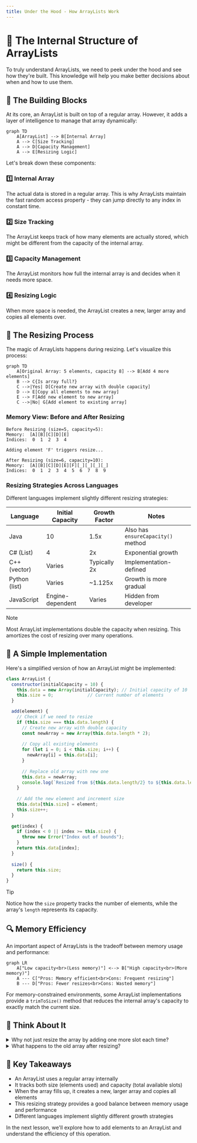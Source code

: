 ```yaml
---
title: Under the Hood - How ArrayLists Work
---
```


# 🔧 The Internal Structure of ArrayLists

To truly understand ArrayLists, we need to peek under the hood and see how they're built. This knowledge will help you make better decisions about when and how to use them.

## 🧱 The Building Blocks

At its core, an ArrayList is built on top of a regular array. However, it adds a layer of intelligence to manage that array dynamically:

```mermaid
graph TD
    A[ArrayList] --> B[Internal Array]
    A --> C[Size Tracking]
    A --> D[Capacity Management]
    A --> E[Resizing Logic]
```

Let's break down these components:

### 1️⃣ Internal Array

The actual data is stored in a regular array. This is why ArrayLists maintain the fast random access property - they can jump directly to any index in constant time.

### 2️⃣ Size Tracking

The ArrayList keeps track of how many elements are actually stored, which might be different from the capacity of the internal array.

### 3️⃣ Capacity Management

The ArrayList monitors how full the internal array is and decides when it needs more space.

### 4️⃣ Resizing Logic

When more space is needed, the ArrayList creates a new, larger array and copies all elements over.

## 🔄 The Resizing Process

The magic of ArrayLists happens during resizing. Let's visualize this process:

```mermaid
graph TD
    A[Original Array: 5 elements, capacity 8] --> B[Add 4 more elements]
    B --> C{Is array full?}
    C -->|Yes| D[Create new array with double capacity]
    D --> E[Copy all elements to new array]
    E --> F[Add new element to new array]
    C -->|No| G[Add element to existing array]
```

### Memory View: Before and After Resizing

```
Before Resizing (size=5, capacity=5):
Memory:  [A][B][C][D][E]
Indices:  0  1  2  3  4

Adding element 'F' triggers resize...

After Resizing (size=6, capacity=10):
Memory:  [A][B][C][D][E][F][_][_][_][_]
Indices:  0  1  2  3  4  5  6  7  8  9
```

### Resizing Strategies Across Languages

Different languages implement slightly different resizing strategies:

| Language | Initial Capacity | Growth Factor | Notes |
|----------|-----------------|--------------|-------|
| Java | 10 | 1.5x | Also has `ensureCapacity()` method |
| C# (List<T>) | 4 | 2x | Exponential growth |
| C++ (vector) | Varies | Typically 2x | Implementation-defined |
| Python (list) | Varies | ~1.125x | Growth is more gradual |
| JavaScript | Engine-dependent | Varies | Hidden from developer |

> [!NOTE]
> Most ArrayList implementations double the capacity when resizing. This amortizes the cost of resizing over many operations.

## 🧮 A Simple Implementation

Here's a simplified version of how an ArrayList might be implemented:

```javascript
class ArrayList {
  constructor(initialCapacity = 10) {
    this.data = new Array(initialCapacity); // Initial capacity of 10
    this.size = 0;             // Current number of elements
  }

  add(element) {
    // Check if we need to resize
    if (this.size === this.data.length) {
      // Create new array with double capacity
      const newArray = new Array(this.data.length * 2);
      
      // Copy all existing elements
      for (let i = 0; i < this.size; i++) {
        newArray[i] = this.data[i];
      }
      
      // Replace old array with new one
      this.data = newArray;
      console.log(`Resized from ${this.data.length/2} to ${this.data.length}`);
    }
    
    // Add the new element and increment size
    this.data[this.size] = element;
    this.size++;
  }
  
  get(index) {
    if (index < 0 || index >= this.size) {
      throw new Error("Index out of bounds");
    }
    return this.data[index];
  }
  
  size() {
    return this.size;
  }
}
```

> [!TIP]
> Notice how the `size` property tracks the number of elements, while the array's `length` represents its capacity.

## 🔍 Memory Efficiency

An important aspect of ArrayLists is the tradeoff between memory usage and performance:

```mermaid
graph LR
    A["Low capacity<br>(Less memory)"] <--> B["High capacity<br>(More memory)"]
    A --- C["Pros: Memory efficient<br>Cons: Frequent resizing"]
    B --- D["Pros: Fewer resizes<br>Cons: Wasted memory"]
```

For memory-constrained environments, some ArrayList implementations provide a `trimToSize()` method that reduces the internal array's capacity to exactly match the current size.

## 🤔 Think About It

<details>
<summary>Why not just resize the array by adding one more slot each time?</summary>

If we only increased the capacity by 1 each time, we'd need to resize and copy all elements for every single addition after the array is full. This would make adding elements an O(n) operation every time, which is very inefficient for large lists.

By doubling the capacity, we ensure that resizing happens less frequently. This makes the average cost of adding an element O(1) - much more efficient!

Consider adding 1000 elements:
- With +1 resizing: We'd resize 999 times, copying ~500,000 elements total
- With 2x resizing: We'd resize only ~10 times, copying ~2,000 elements total
</details>

<details>
<summary>What happens to the old array after resizing?</summary>

In garbage-collected languages like JavaScript, Java, or Python, the old array will be automatically cleaned up when there are no more references to it. In languages with manual memory management like C++, the implementation would need to explicitly free the memory used by the old array.

This is one reason why ArrayLists can be more memory-intensive than fixed arrays - during resizing, there might briefly be two copies of the data in memory.
</details>

## 🎯 Key Takeaways

- An ArrayList uses a regular array internally
- It tracks both size (elements used) and capacity (total available slots)
- When the array fills up, it creates a new, larger array and copies all elements
- This resizing strategy provides a good balance between memory usage and performance
- Different languages implement slightly different growth strategies

In the next lesson, we'll explore how to add elements to an ArrayList and understand the efficiency of this operation. 